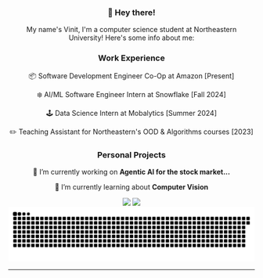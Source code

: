 <div align="center">

 ### 👋 Hey there!

 My name's Vinit, I'm a computer science student at Northeastern University! Here's some info about me:

 ### Work Experience

 📦 Software Development Engineer Co-Op at Amazon [Present]

 ❄️ AI/ML Software Engineer Intern at Snowflake [Fall 2024]

 🕹️ Data Science Intern at Mobalytics [Summer 2024]

 ✏️ Teaching Assistant for Northeastern's OOD & Algorithms courses [2023]

 ### Personal Projects

 🔭 I’m currently working on **Agentic AI for the stock market...**
 
 🌱 I’m currently learning about **Computer Vision**

 </div>

<div align="center">
    <img src="https://skillicons.dev/icons?i=html,css,vscode,github,git" />
    <img src="https://skillicons.dev/icons?i=python,javascript,c,java,mysql" /><br>
</div>
<div align="center">
  <img alt="snake eating my contributions" src="https://raw.githubusercontent.com/Allicai/Allicai/output/github-contribution-grid-snake.svg" />
</div>

<hr/>

